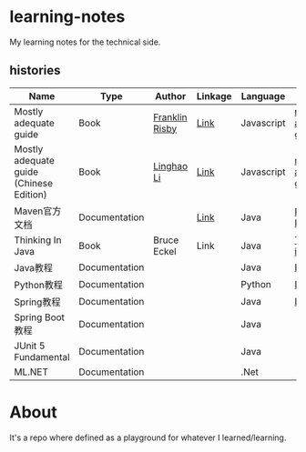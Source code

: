 # learning-notes

My learning notes for the technical side.

## histories

Name | Type | Author | Linkage | Language | Folder
--------| ---- | ------ | --- | ------- | -------
Mostly adequate guide | Book |  [Franklin Risby](https://github.com/DrBoolean) | [Link](https://github.com/MostlyAdequate/mostly-adequate-guide) | Javascript | [mostly-adequate-guide](./mostly-adequate-guide)
Mostly adequate guide (Chinese Edition) | Book | [Linghao Li](https://github.com/llh911001) | [Link](https://github.com/llh911001/mostly-adequate-guide-chinese/) | Javascript | [mostly-adequate-guide](./mostly-adequate-guide)
Maven官方文档 | Documentation |  | [Link](http://maven.apache.org/guides/index.html) | Java | [Part I](./maven-tutorial), [Part II](./maven-tutorial-2)
Thinking In Java | Book | Bruce Eckel | Link | Java  | [Thinking in java](./thinking_in_java)
Java教程 | Documentation |  |  | Java | [Link](./java-tutorial)
Python教程 | Documentation |  |  | Python | [Link](./python-tutorial)
Spring教程 | Documentation |  |  | Java | [Link](./spring-tutorial)
Spring Boot教程 | Documentation |  |  | Java | 
JUnit 5 Fundamental | Documentation |  |  | Java | 
ML.NET | Documentation | | | .Net | 


# About

It's a repo where defined as a playground for whatever I learned/learning.
